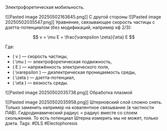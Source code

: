 Электрофоретическая мобильность.

![[Pasted image 20250502163645.png]]
С другой стороны
![[Pasted image 20250502035547.png]]
Уравнение, связывающее скорость частицы с дзетта-потенциалом (без модификаций, например кф 2/3):

$$
v = \mu E = \frac{\varepsilon \zeta}{\eta} E
$$

Где:
- \( v \) — скорость частицы,
- \( \mu \) — электрофоретическая подвижность,
- \( E \) — напряжённость электрического поля,
- \( \varepsilon \) — диэлектрическая проницаемость среды,
- \( \zeta \) — дзетта-потенциал,
- \( \eta \) — вязкость среды.

![[Pasted image 20250502035738.png]]
Обработка плазмой


![[Pasted image 20250502035958.png]]
Штерновский слой сложно снять. Только заменить например на ковалентное связывание (в частности ПАВ). Гидродинамический радиус = радиус вместе со слоем скольжения.
То есть потенциал Штерна измерить мы не может, только дзета.
Tags: #DLS #Electophoresis